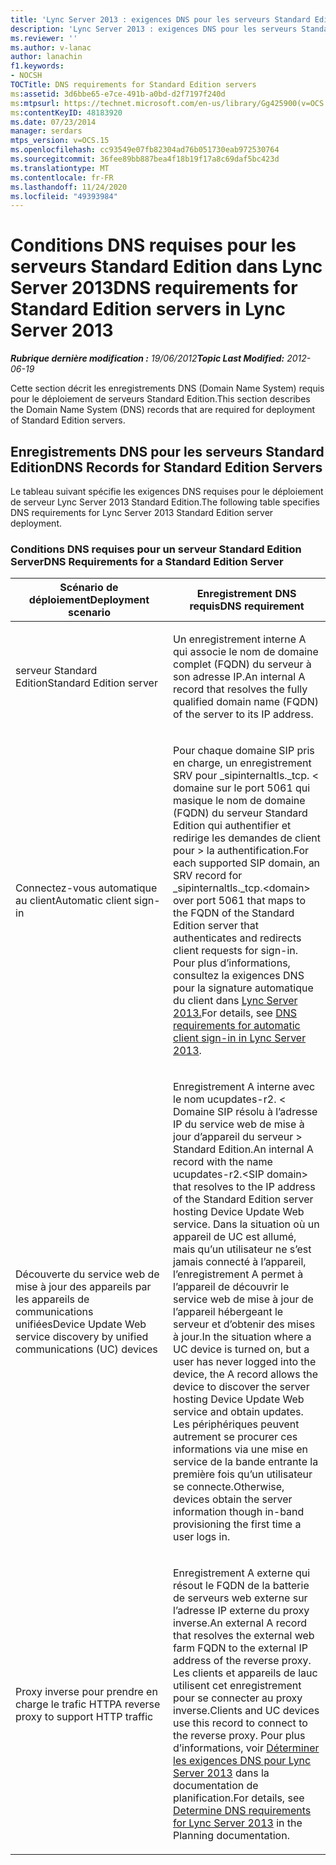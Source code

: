 ```yaml
---
title: 'Lync Server 2013 : exigences DNS pour les serveurs Standard Edition'
description: 'Lync Server 2013 : exigences DNS pour les serveurs Standard Edition.'
ms.reviewer: ''
ms.author: v-lanac
author: lanachin
f1.keywords:
- NOCSH
TOCTitle: DNS requirements for Standard Edition servers
ms:assetid: 3d6bbe65-e7ce-491b-a0bd-d2f7197f240d
ms:mtpsurl: https://technet.microsoft.com/en-us/library/Gg425900(v=OCS.15)
ms:contentKeyID: 48183920
ms.date: 07/23/2014
manager: serdars
mtps_version: v=OCS.15
ms.openlocfilehash: cc93549e07fb82304ad76b051730eab972530764
ms.sourcegitcommit: 36fee89bb887bea4f18b19f17a8c69daf5bc423d
ms.translationtype: MT
ms.contentlocale: fr-FR
ms.lasthandoff: 11/24/2020
ms.locfileid: "49393984"
---
```

# <a name="dns-requirements-for-standard-edition-servers-in-lync-server-2013"></a><span data-ttu-id="a2a0e-103">Conditions DNS requises pour les serveurs Standard Edition dans Lync Server 2013</span><span class="sxs-lookup"><span data-stu-id="a2a0e-103">DNS requirements for Standard Edition servers in Lync Server 2013</span></span>

<div data-xmlns="http://www.w3.org/1999/xhtml">

<div class="topic" data-xmlns="http://www.w3.org/1999/xhtml" data-msxsl="urn:schemas-microsoft-com:xslt" data-cs="https://msdn.microsoft.com/">

<div data-asp="https://msdn2.microsoft.com/asp">



</div>

<div id="mainSection">

<div id="mainBody"><span data-ttu-id="a2a0e-104">

<span> </span></span><span class="sxs-lookup"><span data-stu-id="a2a0e-104">

<span> </span></span></span>

<span data-ttu-id="a2a0e-105">_**Rubrique dernière modification :** 19/06/2012_</span><span class="sxs-lookup"><span data-stu-id="a2a0e-105">_**Topic Last Modified:** 2012-06-19_</span></span>

<span data-ttu-id="a2a0e-106">Cette section décrit les enregistrements DNS (Domain Name System) requis pour le déploiement de serveurs Standard Edition.</span><span class="sxs-lookup"><span data-stu-id="a2a0e-106">This section describes the Domain Name System (DNS) records that are required for deployment of Standard Edition servers.</span></span>

<div>

## <a name="dns-records-for-standard-edition-servers"></a><span data-ttu-id="a2a0e-107">Enregistrements DNS pour les serveurs Standard Edition</span><span class="sxs-lookup"><span data-stu-id="a2a0e-107">DNS Records for Standard Edition Servers</span></span>

<span data-ttu-id="a2a0e-108">Le tableau suivant spécifie les exigences DNS requises pour le déploiement de serveur Lync Server 2013 Standard Edition.</span><span class="sxs-lookup"><span data-stu-id="a2a0e-108">The following table specifies DNS requirements for Lync Server 2013 Standard Edition server deployment.</span></span>

### <a name="dns-requirements-for-a-standard-edition-server"></a><span data-ttu-id="a2a0e-109">Conditions DNS requises pour un serveur Standard Edition Server</span><span class="sxs-lookup"><span data-stu-id="a2a0e-109">DNS Requirements for a Standard Edition Server</span></span>

<table>
<colgroup>
<col style="width: 50%" />
<col style="width: 50%" />
</colgroup>
<thead>
<tr class="header">
<th><span data-ttu-id="a2a0e-110">Scénario de déploiement</span><span class="sxs-lookup"><span data-stu-id="a2a0e-110">Deployment scenario</span></span></th>
<th><span data-ttu-id="a2a0e-111">Enregistrement DNS requis</span><span class="sxs-lookup"><span data-stu-id="a2a0e-111">DNS requirement</span></span></th>
</tr>
</thead>
<tbody>
<tr class="odd">
<td><p><span data-ttu-id="a2a0e-112">serveur Standard Edition</span><span class="sxs-lookup"><span data-stu-id="a2a0e-112">Standard Edition server</span></span></p></td>
<td><p><span data-ttu-id="a2a0e-113">Un enregistrement interne A qui associe le nom de domaine complet (FQDN) du serveur à son adresse IP.</span><span class="sxs-lookup"><span data-stu-id="a2a0e-113">An internal A record that resolves the fully qualified domain name (FQDN) of the server to its IP address.</span></span></p></td>
</tr>
<tr class="even">
<td><p><span data-ttu-id="a2a0e-114">Connectez-vous automatique au client</span><span class="sxs-lookup"><span data-stu-id="a2a0e-114">Automatic client sign-in</span></span></p></td>
<td><p><span data-ttu-id="a2a0e-115">Pour chaque domaine SIP pris en charge, un enregistrement SRV pour _sipinternaltls._tcp. &lt; domaine sur le port 5061 qui masique le nom de domaine (FQDN) du serveur Standard Edition qui authentifier et redirige les demandes de client pour &gt; la authentification.</span><span class="sxs-lookup"><span data-stu-id="a2a0e-115">For each supported SIP domain, an SRV record for _sipinternaltls._tcp.&lt;domain&gt; over port 5061 that maps to the FQDN of the Standard Edition server that authenticates and redirects client requests for sign-in.</span></span> <span data-ttu-id="a2a0e-116">Pour plus d’informations, consultez la exigences DNS pour la signature automatique du client dans <a href="lync-server-2013-dns-requirements-for-automatic-client-sign-in.md">Lync Server 2013.</a></span><span class="sxs-lookup"><span data-stu-id="a2a0e-116">For details, see <a href="lync-server-2013-dns-requirements-for-automatic-client-sign-in.md">DNS requirements for automatic client sign-in in Lync Server 2013</a>.</span></span></p></td>
</tr>
<tr class="odd">
<td><p><span data-ttu-id="a2a0e-117">Découverte du service web de mise à jour des appareils par les appareils de communications unifiées</span><span class="sxs-lookup"><span data-stu-id="a2a0e-117">Device Update Web service discovery by unified communications (UC) devices</span></span></p></td>
<td><p><span data-ttu-id="a2a0e-118">Enregistrement A interne avec le nom ucupdates-r2. &lt; Domaine SIP résolu à l’adresse IP du service web de mise à jour d’appareil du serveur &gt; Standard Edition.</span><span class="sxs-lookup"><span data-stu-id="a2a0e-118">An internal A record with the name ucupdates-r2.&lt;SIP domain&gt; that resolves to the IP address of the Standard Edition server hosting Device Update Web service.</span></span> <span data-ttu-id="a2a0e-119">Dans la situation où un appareil de UC est allumé, mais qu’un utilisateur ne s’est jamais connecté à l’appareil, l’enregistrement A permet à l’appareil de découvrir le service web de mise à jour de l’appareil hébergeant le serveur et d’obtenir des mises à jour.</span><span class="sxs-lookup"><span data-stu-id="a2a0e-119">In the situation where a UC device is turned on, but a user has never logged into the device, the A record allows the device to discover the server hosting Device Update Web service and obtain updates.</span></span> <span data-ttu-id="a2a0e-120">Les périphériques peuvent autrement se procurer ces informations via une mise en service de la bande entrante la première fois qu’un utilisateur se connecte.</span><span class="sxs-lookup"><span data-stu-id="a2a0e-120">Otherwise, devices obtain the server information though in-band provisioning the first time a user logs in.</span></span></p></td>
</tr>
<tr class="even">
<td><p><span data-ttu-id="a2a0e-121">Proxy inverse pour prendre en charge le trafic HTTP</span><span class="sxs-lookup"><span data-stu-id="a2a0e-121">A reverse proxy to support HTTP traffic</span></span></p></td>
<td><p><span data-ttu-id="a2a0e-122">Enregistrement A externe qui résout le FQDN de la batterie de serveurs web externe sur l’adresse IP externe du proxy inverse.</span><span class="sxs-lookup"><span data-stu-id="a2a0e-122">An external A record that resolves the external web farm FQDN to the external IP address of the reverse proxy.</span></span> <span data-ttu-id="a2a0e-123">Les clients et appareils de lauc utilisent cet enregistrement pour se connecter au proxy inverse.</span><span class="sxs-lookup"><span data-stu-id="a2a0e-123">Clients and UC devices use this record to connect to the reverse proxy.</span></span> <span data-ttu-id="a2a0e-124">Pour plus d’informations, voir <a href="lync-server-2013-determine-dns-requirements.md">Déterminer les exigences DNS pour Lync Server 2013</a> dans la documentation de planification.</span><span class="sxs-lookup"><span data-stu-id="a2a0e-124">For details, see <a href="lync-server-2013-determine-dns-requirements.md">Determine DNS requirements for Lync Server 2013</a> in the Planning documentation.</span></span></p></td>
</tr>
</tbody>
</table><span data-ttu-id="a2a0e-125">


</div>

</div>

<span> </span>

</div>

</div>

</span><span class="sxs-lookup"><span data-stu-id="a2a0e-125">


</div>

</div>

<span> </span>

</div>

</div>

</span></span></div>

